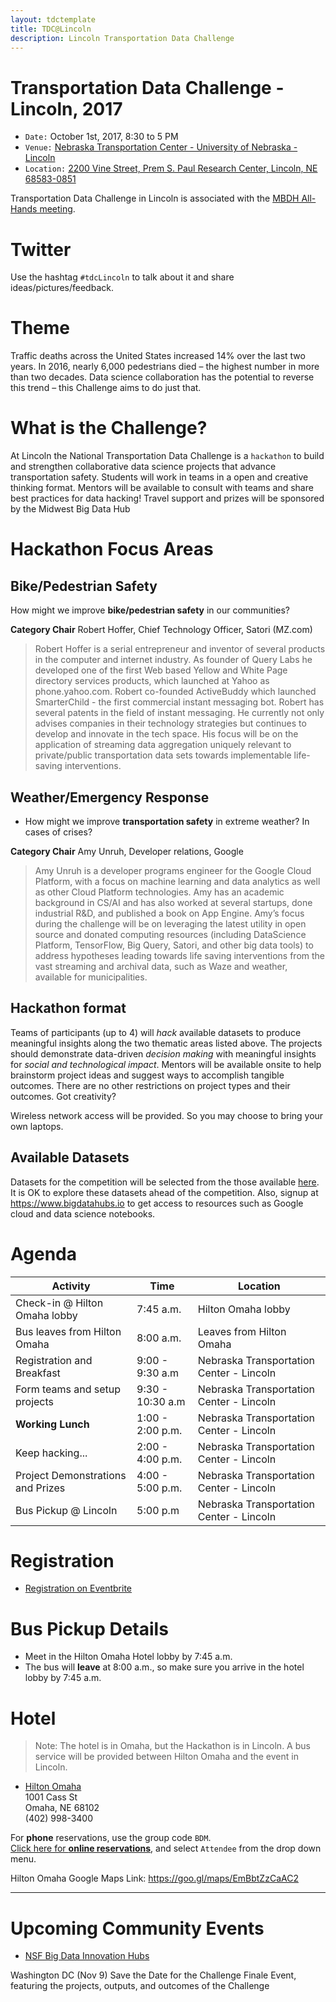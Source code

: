 ```yaml
---
layout: tdctemplate
title: TDC@Lincoln
description: Lincoln Transportation Data Challenge
---
```


# Transportation Data Challenge - Lincoln, 2017
* ```Date:``` October 1st, 2017, 8:30 to 5 PM
* ```Venue:``` [Nebraska Transportation Center - University of Nebraska - Lincoln](https://ntc.unl.edu)
* ```Location:``` [2200 Vine Street, Prem S. Paul Research Center, Lincoln, NE 68583-0851](https://goo.gl/maps/Hr8w7K2gYcx)  

Transportation Data Challenge in Lincoln is associated with the [MBDH All-Hands meeting](http://midwestbigdatahub.org/2017-all-hands-meeting/).

# Twitter
Use the hashtag ```#tdcLincoln``` to talk about it and share ideas/pictures/feedback.

# Theme
Traffic deaths across the United States increased 14% over the last two years. In 2016, nearly 6,000 pedestrians died – the highest number in more than two decades. Data science collaboration has the potential to reverse this trend – this Challenge aims to do just that.

# What is the Challenge?
At Lincoln the National Transportation Data Challenge is a `hackathon` to build and strengthen collaborative data science projects that advance transportation safety. Students will work in teams in a open and creative thinking format. Mentors will be available to consult with teams and share best practices for data hacking! Travel support and prizes will be sponsored by the Midwest Big Data Hub

# Hackathon Focus Areas

## Bike/Pedestrian Safety
How might we improve **bike/pedestrian safety** in our communities?

**Category Chair**
Robert Hoffer, Chief Technology Officer, Satori (MZ.com)

> Robert Hoffer is a serial entrepreneur and inventor of several products in the computer and internet industry. As founder of Query Labs he developed one of the first Web based Yellow and White Page directory services products, which launched at Yahoo as phone.yahoo.com. Robert co-founded ActiveBuddy which launched SmarterChild - the first commercial instant messaging bot. Robert has several patents in the field of instant messaging. He currently not only advises companies in their technology strategies but continues to develop and innovate in the tech space.  His focus will be on the application of streaming data aggregation uniquely relevant to private/public transportation data sets towards implementable life-saving interventions.  

## Weather/Emergency Response
- How might we improve **transportation safety** in extreme weather? In cases of crises?   

**Category Chair**
Amy Unruh, Developer relations, Google

> Amy Unruh is a developer programs engineer for the Google Cloud Platform, with a focus on machine learning and data analytics as well as other Cloud Platform technologies. Amy has an academic background in CS/AI and has also worked at several startups, done industrial R&D, and published a book on App Engine.  Amy’s focus during the challenge will be on leveraging the latest utility in open source and donated computing resources (including DataScience Platform, TensorFlow, Big Query, Satori, and other big data tools) to address hypotheses leading towards life saving interventions from the vast streaming and archival data, such as Waze and weather, available for municipalities.

## Hackathon format

Teams of participants (up to 4) will *hack* available datasets to produce meaningful insights along the two thematic areas listed above. The projects should demonstrate data-driven *decision making* with meaningful insights for *social and technological impact*. Mentors will be available onsite to help brainstorm project ideas and suggest ways to accomplish tangible outcomes. There are no other restrictions on project types and their outcomes. Got creativity?

Wireless network access will be provided. So you may choose to bring your own laptops.

## Available Datasets
Datasets for the competition will be selected from the those available [here](https://www.bigdatahubs.io/resources/). It is OK to explore these datasets ahead of the competition. Also, signup at https://www.bigdatahubs.io to get access to resources such as Google cloud and data science notebooks.

# Agenda

| Activity                          | Time             | Location                                 |
|-----------------------------------|------------------|------------------------------------------|
| Check-in @ Hilton Omaha lobby     | 7:45 a.m.        | Hilton Omaha lobby                       |
| Bus leaves from Hilton Omaha      | 8:00 a.m.        | Leaves from Hilton Omaha                 |
| Registration and Breakfast        | 9:00 - 9:30 a.m  | Nebraska Transportation Center - Lincoln |
| Form teams and setup projects     | 9:30 - 10:30 a.m | Nebraska Transportation Center - Lincoln |
| **Working Lunch**                 | 1:00 - 2:00 p.m. | Nebraska Transportation Center - Lincoln |
| Keep hacking...                   | 2:00 - 4:00 p.m. | Nebraska Transportation Center - Lincoln |
| Project Demonstrations and Prizes | 4:00 - 5:00 p.m. | Nebraska Transportation Center - Lincoln |
| Bus Pickup @ Lincoln              | 5:00 p.m         | Nebraska Transportation Center - Lincoln |

# Registration
- [Registration on Eventbrite](https://tdclincolnhackathon.eventbrite.com)

# Bus Pickup Details
- Meet in the Hilton Omaha Hotel lobby by 7:45 a.m.
- The bus will **leave** at 8:00 a.m., so make sure you arrive in the hotel lobby by 7:45 a.m.

# Hotel

> Note: The hotel is in Omaha, but the Hackathon is in Lincoln. A bus service will be provided between Hilton Omaha and the event in Lincoln.

- [Hilton Omaha](http://www3.hilton.com/en/hotels/nebraska/hilton-omaha-OMACVHH/index.html)  
1001 Cass St  
Omaha, NE 68102  
(402) 998-3400  

For **phone** reservations, use the group code ```BDM```.  
[Click here for **online reservations**](https://aws.passkey.com/go/2017BigData), and select ```Attendee``` from the drop down menu.  

Hilton Omaha Google Maps Link: https://goo.gl/maps/EmBbtZzCaAC2

---

# Upcoming Community Events

- [NSF Big Data Innovation Hubs](https://www.bigdatahubs.io)

Washington DC (Nov 9) Save the Date for the Challenge Finale Event, featuring the projects, outputs, and outcomes of the Challenge
